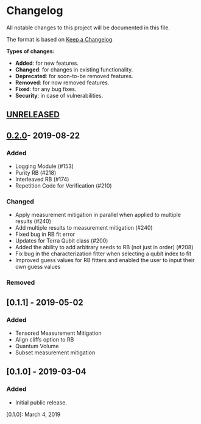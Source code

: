# Changelog


All notable changes to this project will be documented in this file.

The format is based on [Keep a Changelog](http://keepachangelog.com/en/1.0.0/).

  **Types of changes:**

  - **Added**: for new features.
  - **Changed**: for changes in existing functionality.
  - **Deprecated**: for soon-to-be removed features.
  - **Removed**: for now removed features.
  - **Fixed**: for any bug fixes.
  - **Security**: in case of vulnerabilities.


## [UNRELEASED]

## [0.2.0](https://github.com/Qiskit/qiskit/compare/0.1.1...0.2.0)- 2019-08-22

### Added

- Logging Module (\#153)
- Purity RB (\#218)
- Interleaved RB (\#174)
- Repetition Code for Verification (\#210)

### Changed

- Apply measurement mitigation in parallel when applied to multiple results (\#240)
- Add multiple results to measurement mitigation (\#240)
- Fixed bug in RB fit error
- Updates for Terra Qubit class (\#200)
- Added the ability to add arbitrary seeds to RB (not just in order) (\#208)
- Fix bug in the characterization fitter when selecting a qubit index to fit
- Improved guess values for RB fitters and enabled the user to input their own guess values

### Removed

## [0.1.1] - 2019-05-02

### Added

- Tensored Measurement Mitigation
- Align cliffs option to RB
- Quantum Volume
- Subset measurement mitigation

## [0.1.0] - 2019-03-04

### Added

- Initial public release.


[UNRELEASED]: TBD
[0.1.0]: March 4, 2019
